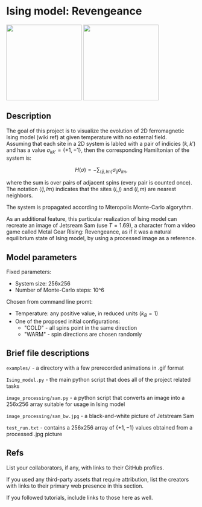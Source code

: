# Ising model: Revengeance

<p>
  <img align="top" src="/examples/T=0.1.gif" width="200" /> 
  <img align="top" src="/examples/sam.gif" width="200" /> 
</p>

## Description

The goal of this project is to visualize the evolution of 2D ferromagnetic Ising model (wiki ref) at given temperature with no external field.    
Assuming that each site in a 2D system is labled with a pair of indicies $` \left(k, k'\right) `$ and has a value $` \sigma_{kk'} = \{ +1, -1 \} `$,
then the corresponding Hamiltonian of the system is:  

$$
H(\sigma) = - \sum_{\langle ij, lm\rangle} \sigma_{ij} \sigma_{lm} , 
$$  

where the sum is over pairs of adjacent spins (every pair is counted once). The notation $\langle ij, lm\rangle$ indicates that the sites 
$(i, j)$ and $(l, m)$ are nearest neighbors.  

The system is propagated according to Mteropolis Monte-Carlo algorythm.

As an additional feature, this particular realization of Ising model can recreate an image of Jetsream Sam (use $T = 1.69$), a character from a video game called Metal Gear Rising: Revengeance, as if it was a natural equilibrium state of Ising model, by using a processed image as a reference.

## Model parameters

Fixed parameters:

- System size: 256x256  
- Number of Monte-Carlo steps: 10^6  

Chosen from command line promt:

- Temperature: any positive value, in reduced units ($k_B = 1$)
- One of the proposed initial configurations:   
  - "COLD" - all spins point in the same direction  
  - "WARM" - spin directions are chosen randomly  

## Brief file descriptions

`examples/` - a directory with a few prerecorded animations in .gif format

`Ising_model.py` - the main python script that does all of the project related tasks  

`image_processing/sam.py` - a python script that converts an image into a 256x256 array suitable for usage in Ising model

`image_processing/sam_bw.jpg` - a black-and-white picture of Jetstream Sam

`test_run.txt` - contains a 256x256 array of $\{ +1, -1 \}$ values obtained from a processed .jpg picture  

## Refs

List your collaborators, if any, with links to their GitHub profiles.

If you used any third-party assets that require attribution, list the creators with links to their primary web presence in this section.

If you followed tutorials, include links to those here as well.
